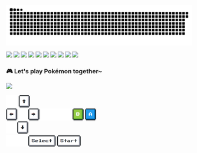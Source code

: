 <!--
**yuanyuanlele/yuanyuanlele** is a ✨ _special_ ✨ repository because its `README.md` (this file) appears on your GitHub profile.

Here are some ideas to get you started:

- 🔭 I’m currently working on ...
- 🌱 I’m currently learning java
- 👯 I’m looking to collaborate on ...
- 🤔 I’m looking for help with ...
- 💬 Ask me about ...
- 📫 How to reach me: ...
- 😄 Pronouns: ...
- ⚡ Fun fact: ...
-->


![](https://raw.githubusercontent.com/yuanyuanlele/yuanyuanlele/main/assets/github-contribution-grid-snake.svg)

<span > <img src="https://img.shields.io/badge/Linux-FCC624?style=for-the-badge&logo=linux&logoColor=black"/> 
        <img src="https://img.shields.io/badge/Gmail-D14836?style=for-the-badge&logo=gmail&logoColor=white"/>
        <img src="https://img.shields.io/badge/WeChat-07C160?style=for-the-badge&logo=wechat&logoColor=white"/>
        <img src="https://img.shields.io/badge/GitHub-100000?style=for-the-badge&logo=github&logoColor=white"/>
        <img src="https://img.shields.io/badge/-LeetCode-FFA116?style=for-the-badge&logo=LeetCode&logoColor=black"/>
        <img src="https://img.shields.io/badge/Cent%20OS-262577?style=for-the-badge&logo=CentOS&logoColor=white"/>
        <img src="https://img.shields.io/badge/Java-ED8B00?style=for-the-badge&logo=openjdk&logoColor=white"/>
        <img src="https://img.shields.io/badge/Spring-6DB33F?style=for-the-badge&logo=spring&logoColor=white"/>
        <img src="https://img.shields.io/badge/MySQL-00000F?style=for-the-badge&logo=mysql&logoColor=white"/>
        <img src="https://img.shields.io/badge/Steam-000000?style=for-the-badge&logo=steam&logoColor=white"/>
</span>

### 🎮 Let's play Pokémon together~
<img src="https://toy.aoaoao.me/image" width="300"/> 

<img src="https://raw.githubusercontent.com/yuanyuanlele/yuanyuanlele/main/img/blank.png" width="30"/> <a href="https://toy.aoaoao.me/control?button=2&callback=https://github.com/yuanyuanlele"><img src="https://raw.githubusercontent.com/yuanyuanlele/yuanyuanlele/main/img/up.png" width="30"/></a>
<br><a href="https://toy.aoaoao.me/control?button=1&callback=https://github.com/yuanyuanlele"><img src="https://raw.githubusercontent.com/yuanyuanlele/yuanyuanlele/main/img/left.png" width="30"/></a><img src="https://raw.githubusercontent.com/yuanyuanlele/yuanyuanlele/main/img/blank.png" width="30"/><a href="https://toy.aoaoao.me/control?button=0&callback=https://github.com/yuanyuanlele"><img src="https://raw.githubusercontent.com/yuanyuanlele/yuanyuanlele/main/img/right.png" width="30"/></a><img src="https://raw.githubusercontent.com/yuanyuanlele/yuanyuanlele/main/img/blank.png" width="30"/><img src="https://raw.githubusercontent.com/yuanyuanlele/yuanyuanlele/main/img/blank.png" width="30"/><img src="https://raw.githubusercontent.com/yuanyuanlele/yuanyuanlele/main/img/blank.png" width="30"/><a href="https://toy.aoaoao.me/control?button=5&callback=https://github.com/yuanyuanlele"><img src="https://raw.githubusercontent.com/yuanyuanlele/yuanyuanlele/main/img/B.png" width="30"/></a> <a href="https://toy.aoaoao.me/control?button=4&callback=https://github.com/yuanyuanlele"><img src="https://raw.githubusercontent.com/yuanyuanlele/yuanyuanlele/main/img/A.png" width="30"/></a>
<br><a href="https://toy.aoaoao.me/control?button=3&callback=https://github.com/yuanyuanlele"><img src="https://raw.githubusercontent.com/yuanyuanlele/yuanyuanlele/main/img/blank.png" width="30"/><img src="https://raw.githubusercontent.com/yuanyuanlele/yuanyuanlele/main/img/down.png" width="30"/></a>
<br><img src="https://raw.githubusercontent.com/yuanyuanlele/yuanyuanlele/main/img/blank.png" width="30"/><img src="https://raw.githubusercontent.com/yuanyuanlele/yuanyuanlele/main/img/blank.png" width="30"/><a href="https://toy.aoaoao.me/control?button=6&callback=https://github.com/yuanyuanlele"><img src="https://raw.githubusercontent.com/yuanyuanlele/yuanyuanlele/main/img/select.png" height="30"/></a> <a href="https://toy.aoaoao.me/control?button=7&callback=https://github.com/yuanyuanlele"><img src="https://raw.githubusercontent.com/yuanyuanlele/yuanyuanlele/main/img/start.png" height="30" /></a>


